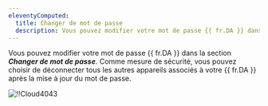 ```yaml
---
eleventyComputed:
  title: Changer de mot de passe
  description: Vous pouvez modifier votre mot de passe {{ fr.DA }} dans la section Changer de mot de passe.
---
```

Vous pouvez modifier votre mot de passe {{ fr.DA }} dans la section ***Changer de mot de passe***. Comme mesure de sécurité, vous pouvez choisir de déconnecter tous les autres appareils associés à votre {{ fr.DA }} après la mise à jour du mot de passe.

![!!Cloud4043](https://cdnweb.devolutions.net/docs/docs_en_cloud_Cloud4043.png)
